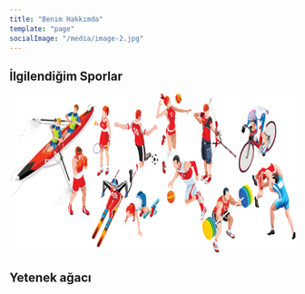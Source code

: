 ```yaml
---
title: "Benim Hakkımda"
template: "page"
socialImage: "/media/image-2.jpg"
---
```


## İlgilendiğim Sporlar

![](/media/sporlar/sporlar-genel.png)
 



## Yetenek ağacı

 